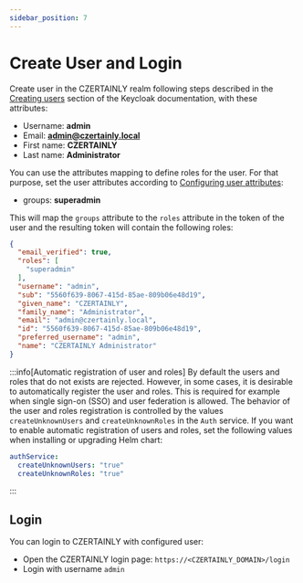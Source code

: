 ```yaml
---
sidebar_position: 7
---
```


# Create User and Login

Create user in the CZERTAINLY realm following steps described in the [Creating users](https://www.keycloak.org/docs/latest/server_admin/#proc-creating-user_server_administration_guide) section of the Keycloak documentation, with these attributes:
- Username: **admin**
- Email: **admin@czertainly.local**
- First name: **CZERTAINLY**
- Last name: **Administrator**

You can use the attributes mapping to define roles for the user. For that purpose, set the user attributes according to [Configuring user attributes](https://www.keycloak.org/docs/latest/server_admin/#proc-configuring-user-attributes_server_administration_guide):
- groups: **superadmin**

This will map the `groups` attribute to the `roles` attribute in the token of the user and the resulting token will contain the following roles:
```json
{
  "email_verified": true,
  "roles": [
    "superadmin"
  ],
  "username": "admin",
  "sub": "5560f639-8067-415d-85ae-809b06e48d19",
  "given_name": "CZERTAINLY",
  "family_name": "Administrator",
  "email": "admin@czertainly.local",
  "id": "5560f639-8067-415d-85ae-809b06e48d19",
  "preferred_username": "admin",
  "name": "CZERTAINLY Administrator"
}
```

:::info[Automatic registration of user and roles]
By default the users and roles that do not exists are rejected. However, in some cases, it is desirable to automatically register the user and roles. This is required for example when single sign-on (SSO) and user federation is allowed. The behavior of the user and roles registration is controlled by the values `createUnknownUsers` and `createUnknownRoles` in the `Auth` service. If you want to enable automatic registration of users and roles, set the following values when installing or upgrading Helm chart:
```yaml
authService:
  createUnknownUsers: "true"
  createUnknownRoles: "true"
```
:::

## Login

You can login to CZERTAINLY with configured user:
- Open the CZERTAINLY login page: `https://<CZERTAINLY_DOMAIN>/login`
- Login with username `admin`

